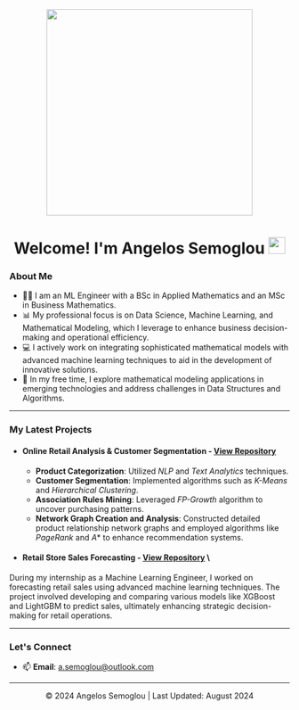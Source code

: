 <div id="header" align="center">
  <img src="https://media.giphy.com/media/dWesBcTLavkZuG35MI/giphy.gif" width="370"/> 
</div>

<h1>
  <div align="center"> Welcome! I'm Angelos Semoglou
    <img src="https://media.giphy.com/media/hvRJCLFzcasrR4ia7z/giphy.gif" width="30px"/>
  </h1>

### About Me 
- :man_student: I am an ML Engineer with a BSc in Applied Mathematics and an MSc in Business Mathematics.
- 📊 My professional focus is on Data Science, Machine Learning, and Mathematical Modeling, which I leverage to enhance business decision-making and operational efficiency.
- 💻 I actively work on integrating sophisticated mathematical models with advanced machine learning techniques to aid in the development of innovative solutions.
- 🔬 In my free time, I explore mathematical modeling applications in emerging technologies and address challenges in Data Structures and Algorithms.

***

### My Latest Projects

- #### Online Retail Analysis & Customer Segmentation - [View Repository](https://github.com/semoglou/Machine-Learning-Customer-Segmentation)
  - **Product Categorization**: Utilized *NLP* and *Text Analytics* techniques.
  - **Customer Segmentation**: Implemented algorithms such as *K-Means* and *Hierarchical Clustering*.
  - **Association Rules Mining**: Leveraged *FP-Growth* algorithm to uncover purchasing patterns.
  - **Network Graph Creation and Analysis**: Constructed detailed product relationship network graphs and employed algorithms like *PageRank* and *A** to enhance recommendation systems.

- #### Retail Store Sales Forecasting - [View Repository](https://github.com/semoglou/Retail-Store-Sales-Forecasting) \
 During my internship as a Machine Learning Engineer, I worked on forecasting retail sales using advanced machine learning techniques. The project involved developing and comparing various models like XGBoost and LightGBM to predict sales, ultimately enhancing strategic decision-making for retail operations. 

***

### Let's Connect
- 📫 **Email**: [a.semoglou@outlook.com](mailto:a.semoglou@outlook.com)

</div>

<footer>
  <hr>
  <p align="center">© 2024 Angelos Semoglou | Last Updated: August 2024</p>
</footer>

